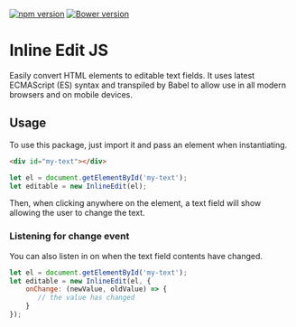 [![npm version](https://badge.fury.io/js/inline-edit-js.svg)](https://badge.fury.io/js/inline-edit-js)
[![Bower version](https://badge.fury.io/bo/inline-edit-js.svg)](https://badge.fury.io/bo/inline-edit-js)

# Inline Edit JS

Easily convert HTML elements to editable text fields. It uses latest ECMAScript (ES) syntax and transpiled by Babel to
allow use in all modern browsers and on mobile devices.

## Usage

To use this package, just import it and pass an element when instantiating.

```html
<div id="my-text"></div>
```

```javascript
let el = document.getElementById('my-text');
let editable = new InlineEdit(el);
```

Then, when clicking anywhere on the element, a text field will show allowing the user to change the text.

### Listening for change event

You can also listen in on when the text field contents have changed.

```javascript
let el = document.getElementById('my-text');
let editable = new InlineEdit(el, {
    onChange: (newValue, oldValue) => {
       // the value has changed
    }
});
```

